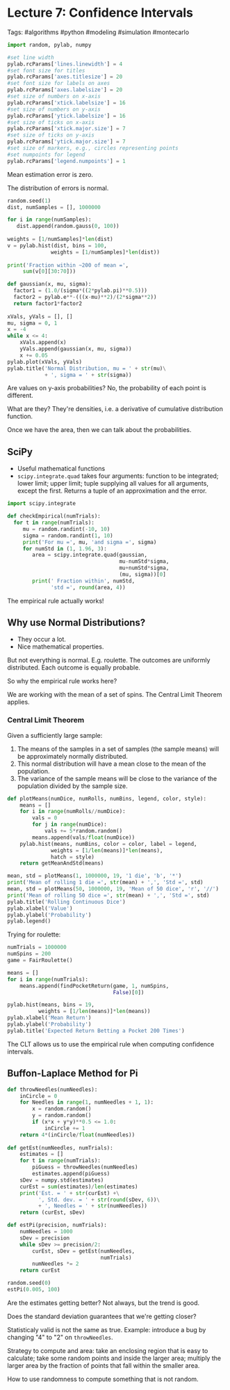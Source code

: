 # Lecture 7: Confidence Intervals

Tags: #algorithms #python #modeling #simulation #montecarlo

```python
import random, pylab, numpy

#set line width
pylab.rcParams['lines.linewidth'] = 4
#set font size for titles 
pylab.rcParams['axes.titlesize'] = 20
#set font size for labels on axes
pylab.rcParams['axes.labelsize'] = 20
#set size of numbers on x-axis
pylab.rcParams['xtick.labelsize'] = 16
#set size of numbers on y-axis
pylab.rcParams['ytick.labelsize'] = 16
#set size of ticks on x-axis
pylab.rcParams['xtick.major.size'] = 7
#set size of ticks on y-axis
pylab.rcParams['ytick.major.size'] = 7
#set size of markers, e.g., circles representing points
#set numpoints for legend
pylab.rcParams['legend.numpoints'] = 1
```

Mean estimation error is zero.

The distribution of errors is normal.

```python
random.seed(1)
dist, numSamples = [], 1000000

for i in range(numSamples):
   dist.append(random.gauss(0, 100))
   
weights = [1/numSamples]*len(dist)
v = pylab.hist(dist, bins = 100,
              weights = [1/numSamples]*len(dist))
              
print('Fraction within ~200 of mean =',
     sum(v[0][30:70]))
```

```python
def gaussian(x, mu, sigma):
  factor1 = (1.0/(sigma*((2*pylab.pi)**0.5)))
  factor2 = pylab.e**-(((x-mu)**2)/(2*sigma**2))
  return factor1*factor2
  
xVals, yVals = [], []
mu, sigma = 0, 1
x = -4
while x <= 4:
    xVals.append(x)
    yVals.append(gaussian(x, mu, sigma))
    x += 0.05
pylab.plot(xVals, yVals)
pylab.title('Normal Distribution, mu = ' + str(mu)\
            + ', sigma = ' + str(sigma))
```

Are values on y-axis probabilities? No, the probability of each point is different.

What are they? They're densities, i.e. a derivative of cumulative distribution function.

Once we have the area, then we can talk about the probabilities.

## SciPy

- Useful mathematical functions
- `scipy.integrate.quad` takes four arguments: function to be integrated; lower limit; upper limit; tuple supplying all values for all arguments, except the first. Returns a tuple of an approximation and the error.

```python
import scipy.integrate

def checkEmpirical(numTrials):
  for t in range(numTrials):
     mu = random.randint(-10, 10)
     sigma = random.randint(1, 10)
     print('For mu =', mu, 'and sigma =', sigma)
     for numStd in (1, 1.96, 3):
        area = scipy.integrate.quad(gaussian,
                                    mu-numStd*sigma,
                                    mu+numStd*sigma,
                                    (mu, sigma))[0]
        print(' Fraction within', numStd,
              'std =', round(area, 4))
```

The empirical rule actually works!

## Why use Normal Distributions?

- They occur a lot.
- Nice mathematical properties.

But not everything is normal. E.g. roulette. The outcomes are uniformly distributed. Each outcome is equally probable.

So why the empirical rule works here? 

We are working with the mean of a set of spins. The Central Limit Theorem applies.

### Central Limit Theorem

Given a sufficiently large sample:

1. The means of the samples in a set of samples (the sample means) will be approximately normally distributed.
2. This normal distribution will have a mean close to the mean of the population.
3. The variance of the sample means will be close to the variance of the population divided by the sample size.

```python
def plotMeans(numDice, numRolls, numBins, legend, color, style):
    means = []
    for i in range(numRolls//numDice):
        vals = 0
        for j in range(numDice):
            vals += 5*random.random() 
        means.append(vals/float(numDice))
    pylab.hist(means, numBins, color = color, label = legend,
              weights = [1/len(means)]*len(means),
              hatch = style)
    return getMeanAndStd(means)

mean, std = plotMeans(1, 1000000, 19, '1 die', 'b', '*')
print('Mean of rolling 1 die =', str(mean) + ',', 'Std =', std)
mean, std = plotMeans(50, 1000000, 19, 'Mean of 50 dice', 'r', '//')
print('Mean of rolling 50 dice =', str(mean) + ',', 'Std =', std)
pylab.title('Rolling Continuous Dice')
pylab.xlabel('Value')
pylab.ylabel('Probability')
pylab.legend()
```

Trying for roulette:

```python
numTrials = 1000000
numSpins = 200
game = FairRoulette()

means = []
for i in range(numTrials):
    means.append(findPocketReturn(game, 1, numSpins,
                                  False)[0])

pylab.hist(means, bins = 19,
          weights = [1/len(means)]*len(means))
pylab.xlabel('Mean Return')
pylab.ylabel('Probability')
pylab.title('Expected Return Betting a Pocket 200 Times')
```

The CLT allows us to use the empirical rule when computing confidence intervals.

## Buffon-Laplace Method for Pi

```python
def throwNeedles(numNeedles):
    inCircle = 0
    for Needles in range(1, numNeedles + 1, 1):
        x = random.random()
        y = random.random()
        if (x*x + y*y)**0.5 <= 1.0:
            inCircle += 1
    return 4*(inCircle/float(numNeedles))
    
def getEst(numNeedles, numTrials):
    estimates = []
    for t in range(numTrials):
        piGuess = throwNeedles(numNeedles)
        estimates.append(piGuess)
    sDev = numpy.std(estimates)
    curEst = sum(estimates)/len(estimates)
    print('Est. = ' + str(curEst) +\
          ', Std. dev. = ' + str(round(sDev, 6))\
          + ', Needles = ' + str(numNeedles))
    return (curEst, sDev)

def estPi(precision, numTrials):
    numNeedles = 1000
    sDev = precision
    while sDev >= precision/2:
        curEst, sDev = getEst(numNeedles,
                              numTrials)
        numNeedles *= 2
    return curEst

random.seed(0)
estPi(0.005, 100)
```

Are the estimates getting better? Not always, but the trend is good.

Does the standard deviation guarantees that we're getting closer?

Statisticaly valid is not the same as true. Example: introduce a bug by changing "4" to "2" on `throwNeedles`.

Strategy to compute and area: take an enclosing region that is easy to calculate; take some random points and inside the larger area; multiply the larger area by the fraction of points that fall within the smaller area.

How to use randomness to compute something that is not random.